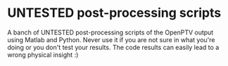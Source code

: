 UNTESTED post-processing scripts
===============================

A banch of UNTESTED post-processing scripts of the OpenPTV output using Matlab and Python. Never use it if you are not
sure in what you're doing or you don't test your results. The code results can easily lead to a wrong physical insight :)
